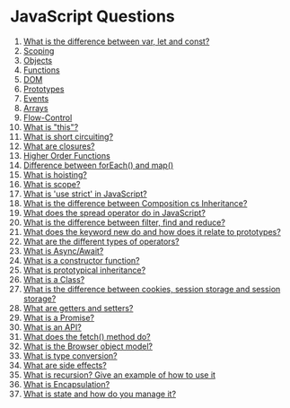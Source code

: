 # JavaScript Questions

1. [What is the difference between var, let and const?](javascript/variables.md)
2. [Scoping]()
3. [Objects]()
4. [Functions]()
5. [DOM]()
6. [Prototypes](javascript/prototypes.md)
7. [Events](javascript/events.md)
8. [Arrays]()
9. [Flow-Control]()
10. [What is "this"?](javascript/this.md)
11. [What is short circuiting?](javascript/short-circuiting.md)
12. [What are closures?](javascript/closures.md)
13. [Higher Order Functions](javascript/hof.md)
14. [Difference between forEach() and map()](javascript/mapAndForEach.md)
15. [What is hoisting?](javascript/hoisting.md)
16. [What is scope?](javascript/scope.md)
17. [What is 'use strict' in JavaScript?](javascript/useStrict.md)
18. [What is the difference between Composition cs Inheritance?](javascript/compAndInh.md)
19. [What does the spread operator do in JavaScript?](javascript/spread.md)
20. [What is the difference between filter, find and reduce?](javascript/arrayMethods.md)
21. [What does the keyword new do and how does it relate to prototypes?](javascript/prototype.md)
22. [What are the different types of operators?](javascript/operators.md)
23. [What is Async/Await?](javascript/async-await.md)
24. [What is a constructor function?](javascript/constructor.md)
25. [What is prototypical inheritance?](javascript/prototype-inheritance.md)
26. [What is a Class?](javascript/class.md)
27. [What is the difference between cookies, session storage and session storage?](javascript/storage.md)
28. [What are getters and setters?](javascript/gettersAndSetters.md)
29. [What is a Promise?](javascript/promises.md)
30. [What is an API?](javascript/api.md)
31. [What does the fetch() method do?](javascript/fetch.md)
32. [What is the Browser object model?](javascript/bom.md)
33. [What is type conversion?](javascript/type-conversion.md)
34. [What are side effects?](javascript/side-effects.md)
35. [What is recursion? Give an example of how to use it](javascript/recursion.md)
36. [What is Encapsulation?](javascript/encapsulation.md)
37. [What is state and how do you manage it?](javascript/state.md)

